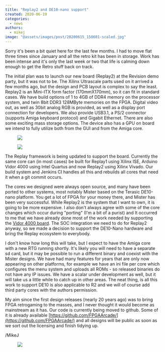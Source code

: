 ```yaml
---
title: "Replay2 and DE10-nano support"
created: 2020-06-19
categories: 
  - news
authors: 
  - mikej
image: "@assets/images/post/20200615_150601-scaled.jpg"
---
```


Sorry it's been a bit quiet here for the last few months. I had to move flat three times since January and all the retro kit has been in storage. Work has been intense and it's only the last week or two that life is calming down enough to get the Retro stuff back on track.

The initial plan was to launch our new board (Replay2) at the Revision demo party, but it was not to be. The Xilinx Ultrascale parts used on it arrived a few months ago, but the design and PCB layout is complex to say the least. Replay2 is an Mini-ITX form factor (170mmX170mm), so it can fit in standard cases. We have build options of 1 to 4GB of DDR4 memory on the processor system, and twin 8bit DDR3 128MByte memories on the FPGA. Digital video out, as well as 30bit analog RGB is provided, as well as a display port connection for developers. We also provide USB3.1, a PS/2 connector (supports Amiga keyboard protocol) and Gigabit Ethernet. There are also some exciting mass storage options. The device also has a GPU on board we intend to fully utilize both from the GUI and from the Amiga core.

<figure>

![](@assets/images/post/20200608_143832-225x300.jpg)

</figure>

<figure>

![](@assets/images/post/20200615_150601-225x300.jpg)

</figure>

The Replay framework is being updated to support the board. Currently the same core can (in most cases) be built for Replay1 using Xilinx ISE, Arduino Vidor 4000 using Intel Quartus and now Replay2 using Xilinx Vivado. Our build system and Jenkins CI handles all this and rebuilds all cores that need it when a git commit occurs.

The cores we designed were always open source, and many have been ported to other systems, most notably Mister based on the Terasic DE10-nano platform. You get a lot of FPGA for your money there, and Mister has been very successful. While Replay2 is the system that I want to own, it is going to be more expensive. I also don't always agree with some of the core changes which occur during "porting" (I'm a bit of a purist) and It occurred to me that we have already done most of the work needed by supporting the [Vidor 4000 board](https://www.fpgaarcade.com/arduino-vidor-4000-springs-into-life/). The SOC integration we need to do for Replay2 anyway, so we made a decision to support the DE10-Nano hardware and bring the Replay ecosystem to everybody.

I don't know how long this will take, but I expect to have the Amiga core with a new RTG running shortly. It's likely you will need to have a separate sd card, but it may be possible to run a different binary and coexist with the Mister designs. We have had many features for years that are only now appearing on other platforms, for example we have an ini file per core which configures the menu system and uploads all ROMs - so released binaries do not have any IP issues. We have a scalar under development as well, but it will take us a little while to catch up in other areas. The neat thing, is all this work to support DE10 is also applicable to R2 and we will of course add third party cores with the authors permission.

My aim since the first design releases (nearly 20 years ago) was to bring FPGA retrogaming to the masses, and I never thought it would become as mainstream as it has. Our code is currently being moved to github. Some of it is already available [https://github.com/FPGAArcade/](https://github.com/FPGAArcade/) and all designs will be public as soon as we sort out the licensing and finish tidying up.

/MikeJ

<figure>

![](@assets/images/post/pacman.gif)

</figure>